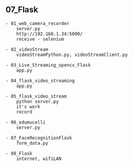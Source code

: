 ##	07_Flask
	- 01_web_camera_recorder
		server.py
		http://192.168.1.34:5000/
		receive - selenium
		
	- 02_videoStream
		videoStreamPython.py, videoStreamClient.py
	
	- 03_Live_Streaming_opencv_Flask
		app.py
	
	- 04_flask_video_streaming
		app.py
	
	- 05_flask_video_stream
		python server.py
		it's work
		record
		
	- 06_edumucelli
		server.py
	
	- 07_FaceRecognitionFlask
		form_data.py
	
	- 08_Flask
		internet, wifiLAN